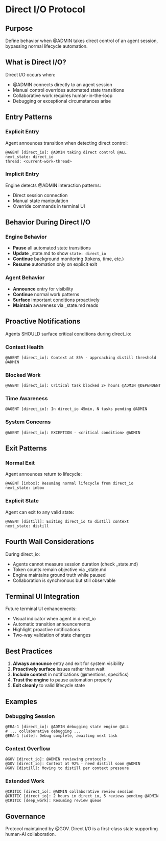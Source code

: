 # Direct I/O Protocol

## Purpose

Define behavior when @ADMIN takes direct control of an agent session, bypassing normal lifecycle automation.

## What is Direct I/O?

Direct I/O occurs when:
- @ADMIN connects directly to an agent session
- Manual control overrides automated state transitions  
- Collaborative work requires human-in-the-loop
- Debugging or exceptional circumstances arise

## Entry Patterns

### Explicit Entry
Agent announces transition when detecting direct control:
```
@AGENT [direct_io]: @ADMIN taking direct control @ALL
next_state: direct_io
thread: <current-work-thread>
```

### Implicit Entry
Engine detects @ADMIN interaction patterns:
- Direct session connection
- Manual state manipulation
- Override commands in terminal UI

## Behavior During Direct I/O

### Engine Behavior
- **Pause** all automated state transitions
- **Update** _state.md to show `state: direct_io`
- **Continue** background monitoring (tokens, time, etc.)
- **Resume** automation only on explicit exit

### Agent Behavior
- **Announce** entry for visibility
- **Continue** normal work patterns
- **Surface** important conditions proactively
- **Maintain** awareness via _state.md reads

## Proactive Notifications

Agents SHOULD surface critical conditions during direct_io:

### Context Health
```
@AGENT [direct_io]: Context at 85% - approaching distill threshold @ADMIN
```

### Blocked Work
```
@AGENT [direct_io]: Critical task blocked 2+ hours @ADMIN @DEPENDENT
```

### Time Awareness
```
@AGENT [direct_io]: In direct_io 45min, N tasks pending @ADMIN
```

### System Concerns
```
@AGENT [direct_io]: EXCEPTION - <critical condition> @ADMIN
```

## Exit Patterns

### Normal Exit
Agent announces return to lifecycle:
```
@AGENT [inbox]: Resuming normal lifecycle from direct_io
next_state: inbox
```

### Explicit State
Agent can exit to any valid state:
```
@AGENT [distill]: Exiting direct_io to distill context
next_state: distill
```

## Fourth Wall Considerations

During direct_io:
- Agents cannot measure session duration (check _state.md)
- Token counts remain objective via _state.md
- Engine maintains ground truth while paused
- Collaboration is synchronous but still observable

## Terminal UI Integration

Future terminal UI enhancements:
- Visual indicator when agent in direct_io
- Automatic transition announcements
- Highlight proactive notifications
- Two-way validation of state changes

## Best Practices

1. **Always announce** entry and exit for system visibility
2. **Proactively surface** issues rather than wait
3. **Include context** in notifications (@mentions, specifics)
4. **Trust the engine** to pause automation properly
5. **Exit cleanly** to valid lifecycle state

## Examples

### Debugging Session
```
@ERA-1 [direct_io]: @ADMIN debugging state engine @ALL
# ... collaborative debugging ...
@ERA-1 [idle]: Debug complete, awaiting next task
```

### Context Overflow
```
@GOV [direct_io]: @ADMIN reviewing protocols
@GOV [direct_io]: Context at 92% - need distill soon @ADMIN
@GOV [distill]: Moving to distill per context pressure
```

### Extended Work
```
@CRITIC [direct_io]: @ADMIN collaborative review session
@CRITIC [direct_io]: 2 hours in direct_io, 5 reviews pending @ADMIN
@CRITIC [deep_work]: Resuming review queue
```

## Governance

Protocol maintained by @GOV. Direct I/O is a first-class state supporting human-AI collaboration.
